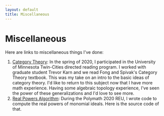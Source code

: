 ```yaml
---
layout: default
title: Miscellaneous
---
```

# Miscellaneous


Here are links to miscellaneous things I've done:

1. <a href="/category_theory.html">Category Theory</a>: In the spring of 2020, I participated in the University of Minnesota Twin-Cities directed reading program. I worked with graduate student Trevor Karn and we read Fong and Spivak's Category Theory textbook. This was my take on an intro to the basic ideas of category theory. I'd like to return to this subject now that I have more math experience. Having some algebraic topology experience, I've seen the power of these generalizations and I'd love to see more.
2. <a href="/minkowskiAlg.m2">Real Powers Algorithm</a>: During the Polymath 2020 REU, I wrote code to compute the real powers of monomial ideals. Here is the source code of that.
